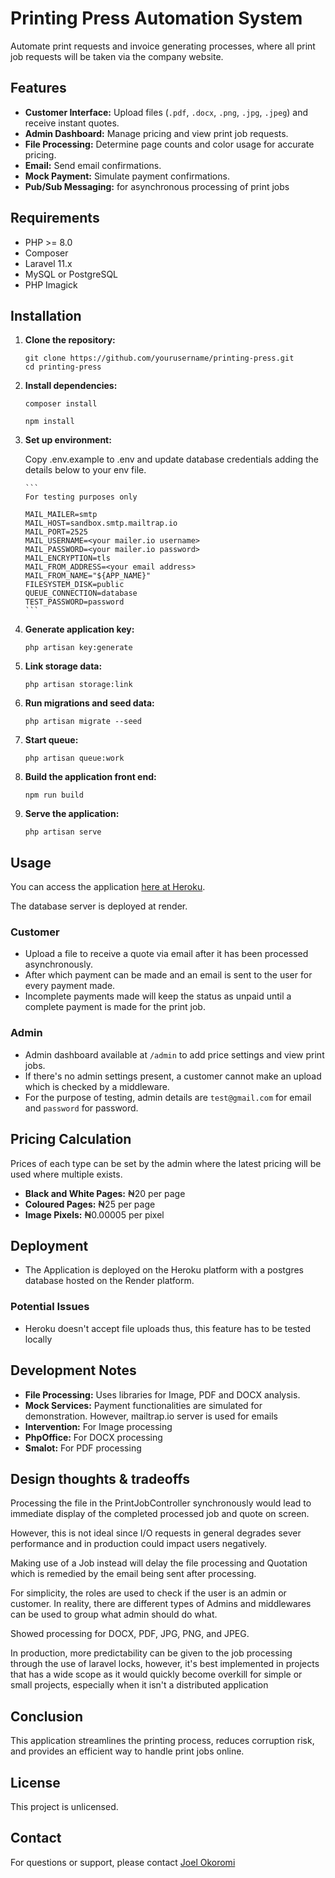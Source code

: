# Printing Press Automation System

Automate print requests and invoice generating processes, where all print job requests will be taken via the company website.

## Features

- **Customer Interface:** Upload files (`.pdf`, `.docx`, `.png`, `.jpg`, `.jpeg`) and receive instant quotes.
- **Admin Dashboard:** Manage pricing and view print job requests.
- **File Processing:** Determine page counts and color usage for accurate pricing.
- **Email:** Send email confirmations.
- **Mock Payment:** Simulate payment confirmations.
- **Pub/Sub Messaging:** for asynchronous processing of print jobs

## Requirements

- PHP >= 8.0
- Composer
- Laravel 11.x
- MySQL or PostgreSQL
- PHP Imagick

## Installation

1. **Clone the repository:**

   ```
   git clone https://github.com/yourusername/printing-press.git
   cd printing-press
   ```
2. **Install dependencies:**

    ```
    composer install
    ```
   ```
   npm install
   ```

3. **Set up environment:**

   Copy .env.example to .env and update database credentials adding the details below to your env file.

       ```
       For testing purposes only

       MAIL_MAILER=smtp
       MAIL_HOST=sandbox.smtp.mailtrap.io
       MAIL_PORT=2525
       MAIL_USERNAME=<your mailer.io username>
       MAIL_PASSWORD=<your mailer.io password>
       MAIL_ENCRYPTION=tls
       MAIL_FROM_ADDRESS=<your email address>
       MAIL_FROM_NAME="${APP_NAME}"
       FILESYSTEM_DISK=public
       QUEUE_CONNECTION=database
       TEST_PASSWORD=password
       ```

4. **Generate application key:**

    ```
    php artisan key:generate
    ```
5. **Link storage data:**

    ```
    php artisan storage:link
    ```
6. **Run migrations and seed data:**

    ```
    php artisan migrate --seed
    ```

7. **Start queue:**

    ```
    php artisan queue:work
    ```

8. **Build the application front end:**

    ```
    npm run build
    ```

9. **Serve the application:**

    ```
    php artisan serve
    ```

## Usage

You can access the application [here at Heroku](https://print-automation-0e22a831cb71.herokuapp.com).

The database server is deployed at render.

### Customer

- Upload a file to receive a quote via email after it has been processed asynchronously.
- After which payment can be made and an email is sent to the user for every payment made.
- Incomplete payments made will keep the status as unpaid until a complete payment is made for the print job.

### Admin

- Admin dashboard available at `/admin` to add price settings and view print jobs.
- If there's no admin settings present, a customer cannot make an upload which is checked by a middleware.
- For the purpose of testing, admin details are `test@gmail.com` for email and `password` for password.

## Pricing Calculation

Prices of each type can be set by the admin where the latest pricing will be used where multiple exists.

- **Black and White Pages:** ₦20 per page
- **Coloured Pages:** ₦25 per page
- **Image Pixels:** ₦0.00005 per pixel

## Deployment

- The Application is deployed on the Heroku platform with a postgres database hosted on the Render platform.

### Potential Issues

- Heroku doesn't accept file uploads thus, this feature has to be tested locally

## Development Notes

- **File Processing:** Uses libraries for Image, PDF and DOCX analysis.
- **Mock Services:** Payment functionalities are simulated for demonstration. However, mailtrap.io server is used for emails
- **Intervention:** For Image processing
- **PhpOffice:** For DOCX processing
- **Smalot:** For PDF processing

## Design thoughts & tradeoffs

Processing the file in the PrintJobController synchronously would lead to immediate display of the completed processed job and quote on screen.

However, this is not ideal since I/O requests in general degrades sever performance and in production could impact users negatively.

Making use of a Job instead will delay the file processing and Quotation which is remedied by the email being sent after processing.

For simplicity, the roles are used to check if the user is an admin or customer.
In reality, there are different types of Admins and middlewares can be used to group what admin should do what.

Showed processing for DOCX, PDF, JPG, PNG, and JPEG.

In production, more predictability can be given to the job processing through the use of laravel locks, however, it's best implemented in projects 
that has a wide scope as it would quickly become overkill for simple or small projects, especially when it isn't a distributed application 

## Conclusion

This application streamlines the printing process, reduces corruption risk, and provides an efficient way to handle print jobs online.

## License

This project is unlicensed.

## Contact

For questions or support, please contact [Joel Okoromi](mailto:okmarq@gmail.com)
